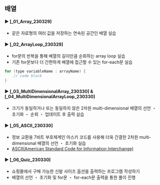 ####
## 배열
####
#### ► [_01_Array_230329]
- 같은 자료형의 여러 값을 저장하는 연속된 공간인 배열 실습
####
#### ► [_02_ArrayLoop_230329]
- for문의 반복을 통해 배열의 길이만큼 순회하는 array loop 실습
- 기존 for문보다 더 간편하게 배열에 접근할 수 있는 for-each문 실습
``` Java
for (type variableName : arrayName) {
    // code block
}
```
####
#### ► [_03_MultiDimensionalArray_230330] & [_04_MultiDimensionalArrayLoop_230330]
- 크기가 동일하거나 또는 동일하지 않은 2차원 multi-dimensional 배열의 선언 ・ 초기화 ・ 순회 ・ 업데이트 후 출력 실습
####
#### ► [_05_ASCII_230330]
- 정보 교환용 7비트 부호체계인 아스키 코드를 사용해 더욱 간결한 2차원 multi-dimensional 배열의 선언 ・ 초기화 실습
- [ASCII(American Standard Code for Information Interchange)](https://ko.wikipedia.org/wiki/ASCII)
####
#### ► [_06_Quiz_230330]
- 쇼핑몰에서 구매 가능한 신발 사이즈 옵션을 출력하는 프로그램 작성하기
- 배열의 선언 ・ 초기화 및 for문 ・ for-each문 출력을 통한 풀이 진행 
####
